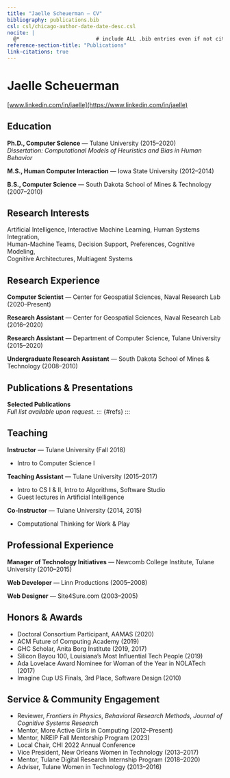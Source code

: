 ```yaml
---
title: "Jaelle Scheuerman — CV"
bibliography: publications.bib
csl: csl/chicago-author-date-date-desc.csl           
nocite: |
  @*                         # include ALL .bib entries even if not cited
reference-section-title: "Publications"
link-citations: true
---
```


# Jaelle Scheuerman
[www.linkedin.com/in/jaelle](https://www.linkedin.com/in/jaelle)  

## Education
**Ph.D., Computer Science** — Tulane University (2015–2020)  
*Dissertation: Computational Models of Heuristics and Bias in Human Behavior*  

**M.S., Human Computer Interaction** — Iowa State University (2012–2014)  

**B.S., Computer Science** — South Dakota School of Mines & Technology (2007–2010)

## Research Interests
Artificial Intelligence, Interactive Machine Learning, Human Systems Integration,  
Human-Machine Teams, Decision Support, Preferences, Cognitive Modeling,  
Cognitive Architectures, Multiagent Systems

## Research Experience
**Computer Scientist** — Center for Geospatial Sciences, Naval Research Lab (2020–Present)  

**Research Assistant** — Center for Geospatial Sciences, Naval Research Lab (2016–2020)  

**Research Assistant** — Department of Computer Science, Tulane University (2015–2020)  

**Undergraduate Research Assistant** — South Dakota School of Mines & Technology (2008–2010)

## Publications & Presentations
**Selected Publications**  
*Full list available upon request.*
::: {#refs}
:::  <!-- Pandoc fills this div with the bibliography -->

## Teaching
**Instructor** — Tulane University (Fall 2018)  
- Intro to Computer Science I  

**Teaching Assistant** — Tulane University (2015–2017)  
- Intro to CS I & II, Intro to Algorithms, Software Studio  
- Guest lectures in Artificial Intelligence  

**Co-Instructor** — Tulane University (2014, 2015)  
- Computational Thinking for Work & Play

## Professional Experience
**Manager of Technology Initiatives** — Newcomb College Institute, Tulane University (2010–2015)  

**Web Developer** — Linn Productions (2005–2008)  

**Web Designer** — Site4Sure.com (2003–2005)

## Honors & Awards
- Doctoral Consortium Participant, AAMAS (2020)  
- ACM Future of Computing Academy (2019)  
- GHC Scholar, Anita Borg Institute (2019, 2017)  
- Silicon Bayou 100, Louisiana’s Most Influential Tech People (2019)  
- Ada Lovelace Award Nominee for Woman of the Year in NOLATech (2017)  
- Imagine Cup US Finals, 3rd Place, Software Design (2010)

## Service & Community Engagement
- Reviewer, *Frontiers in Physics*, *Behavioral Research Methods*, *Journal of Cognitive Systems Research*  
- Mentor, More Active Girls in Computing (2012–Present)  
- Mentor, NREIP Fall Mentorship Program (2023)  
- Local Chair, CHI 2022 Annual Conference  
- Vice President, New Orleans Women in Technology (2013–2017)  
- Mentor, Tulane Digital Research Internship Program (2018–2020)  
- Adviser, Tulane Women in Technology (2013–2016)
